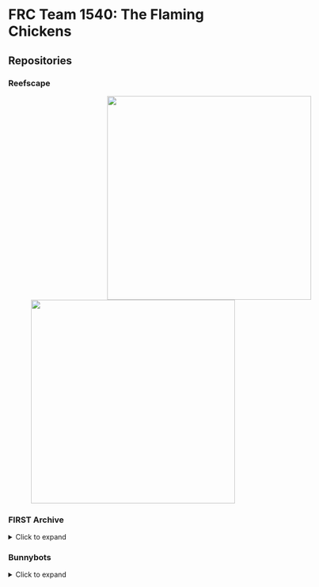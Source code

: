 # FRC Team 1540: The Flaming Chickens

## Repositories

### Reefscape

<div align="center">
  <a href="https://github.com/flamingchickens1540/robot2025" style="margin:200px;">
    <img src="https://github-readme-stats.vercel.app/api/pin?username=flamingchickens1540&repo=robot2025" width="412px"/> 
  </a>
   <a href="https://github.com/flamingchickens1540/1844robot2025">
    <img src="https://github-readme-stats.vercel.app/api/pin?username=flamingchickens1540&repo=1844robot2025" width="412px"/> 
  </a>
</div>

### FIRST Archive

<details>
<summary>Click to expand</summary>
<br>

|Game                    |Repository|
|------------------------|----------|
|2024: Crescendo         |[![robot2024][card:frc2024]][repo:frc2024]
|2023: Charged Up        |[![pesto][card:frc2023]][repo:frc2023]
|2022: Rapid React       |[![toothless][card:frc2022]][repo:frc2022]
|2020: Infinite Recharge |[![ares-luna-2020][card:frc2020]][repo:frc2020]
|2019: Deep Space        |[![phineas-ferb-2019][card:frc2019]][repo:frc2019]
|2018: Power Up          |[![pandora-titan-2018][card:frc2018]][repo:frc2018]
|2017: Steamworks        |[![hensolo-chewbawka-2017][card:frc2017]][repo:frc2017]
|2016: Strongold         |[![zuko-azula-2016][card:frc2016]][repo:frc2016]
|2015: Recycle Rush      |[![quasar-helios-2015][card:frc2017]][repo:frc2015]
|2014: Aerial Assist     |[![gemini-apollo-2014][card:frc2014]][repo:frc2014]

</details>

### Bunnybots

<details>
<summary>Click to expand</summary>
<br>

|Game                |Repositories|
|--------------------|------------|
|2022: Totally Tubular|[![Chief][card:bunnybots-chief-2022]][repo:bunnybots-chief-2022]<br>[![Delphi][card:bunnybots-delphi-2022]][repo:bunnybots-delphi-2022]<br>[![Elmo][card:bunnybots-elmo-2022]][repo:bunnybots-elmo-2022]<br>[![Bobafett][card:bunnybots-bobafett-2022]][repo:bunnybots-bobafett-2022]
|2021: Splash 'n Dash|[![Yoink][card:bunnybots-perry-2021]][repo:bunnybots-perry-2021] <br>[![Candice-Cornchip][card:bunnybots-cornchip-2021]][repo:bunnybots-cornchip-2021]
|2019: Knockout      |[![Liam][card:bunnybots-liam-2019]][repo:bunnybots-liam-2019] <br>[![Chonk][card:bunnybots-chonk-2019]][repo:bunnybots-chonk-2019]
|2018: Box ‘Em Up    |[![Manhattan][card:bunnybots-manhattan-2018]][repo:bunnybots-manhattan-2018]<br>[![Big Dipper][card:bunnybots-bigdipper-2018]][repo:bunnybots-bigdipper-2018]<br>[![Garbo][card:bunnybots-garbo-2018]][repo:bunnybots-garbo-2018]
|2017: Hide and Seek |[![Chalupa][card:bunnybots-chalupa-2017]][repo:bunnybots-chalupa-2017]<br>[![Kingbass][card:bunnybots-kingbass-2017]][repo:bunnybots-kingbass-2017]
|2016: Round-a-BOUT  |[![Chip][card:bunnybots-chip-2016]][repo:bunnybots-chip-2016]<br>[![Jaeger][card:bunnybots-jaeger-2016]][repo:bunnybots-jaeger-2016]
|2015: Danger Zone   |[![Valkyrie][card:bunnybots-valkyrie-2015]][repo:bunnybots-valkyrie-2015]
</details>

[card:frc2025]:https://github-readme-stats.vercel.app/api/pin?username=flamingchickens1540&repo=robot2025
[card:frc2024]:https://github-readme-stats.vercel.app/api/pin?username=flamingchickens1540&repo=robot2024
[card:frc2023]:https://github-readme-stats.vercel.app/api/pin?username=flamingchickens1540&repo=pesto
[card:frc2022]:https://github-readme-stats.vercel.app/api/pin?username=flamingchickens1540&repo=toothless
[card:frc2020]:https://github-readme-stats.vercel.app/api/pin?username=flamingchickens1540&repo=ares-luna-2020
[card:frc2019]:https://github-readme-stats.vercel.app/api/pin?username=flamingchickens1540&repo=phineas-ferb-2019
[card:frc2018]:https://github-readme-stats.vercel.app/api/pin?username=flamingchickens1540&repo=pandora-titan-2018
[card:frc2017]:https://github-readme-stats.vercel.app/api/pin?username=flamingchickens1540&repo=hensolo-chewbawka-2017
[card:frc2016]:https://github-readme-stats.vercel.app/api/pin?username=flamingchickens1540&repo=zuko-azula-2016
[card:frc2015]:https://github-readme-stats.vercel.app/api/pin?username=flamingchickens1540&repo=quasar-helios-2015
[card:frc2014]:https://github-readme-stats.vercel.app/api/pin?username=flamingchickens1540&repo=gemini-apollo-2014

[repo:frc2025]:https://github.com/flamingchickens1540/robot2025
[repo:frc2024]:https://github.com/flamingchickens1540/robot2024
[repo:frc2023]:https://github.com/flamingchickens1540/pesto
[repo:frc2022]:https://github.com/flamingchickens1540/toothless
[repo:frc2020]:https://github.com/flamingchickens1540/ares-luna-2020
[repo:frc2019]:https://github.com/flamingchickens1540/phineas-ferb-2019
[repo:frc2018]:https://github.com/flamingchickens1540/pandora-titan-2018
[repo:frc2017]:https://github.com/flamingchickens1540/hensolo-chewbawka-2017
[repo:frc2016]:https://github.com/flamingchickens1540/zuko-azula-2016
[repo:frc2015]:https://github.com/flamingchickens1540/quasar-helios-2015
[repo:frc2014]:https://github.com/flamingchickens1540/gemini-apollo-2014


[card:bunnybots-delphi-2022]:https://github-readme-stats.vercel.app/api/pin?username=flamingchickens1540&repo=bunnybots-delphi-2022
[card:bunnybots-chief-2022]:https://github-readme-stats.vercel.app/api/pin?username=flamingchickens1540&repo=bunnybots-chief-2022
[card:bunnybots-elmo-2022]:https://github-readme-stats.vercel.app/api/pin?username=flamingchickens1540&repo=bunnybots-elmo-2022
[card:bunnybots-bobafett-2022]:https://github-readme-stats.vercel.app/api/pin?username=flamingchickens1540&repo=bunnybots-bobafett-2022
[card:bunnybots-perry-2021]:https://github-readme-stats.vercel.app/api/pin?username=flamingchickens1540&repo=bunnybots-perry-2021
[card:bunnybots-cornchip-2021]:https://github-readme-stats.vercel.app/api/pin?username=flamingchickens1540&repo=bunnybots-cornchip-2021
[card:bunnybots-liam-2019]:https://github-readme-stats.vercel.app/api/pin?username=flamingchickens1540&repo=bunnybots-liam-2019
[card:bunnybots-chonk-2019]:https://github-readme-stats.vercel.app/api/pin?username=flamingchickens1540&repo=bunnybots-chonk-2019
[card:bunnybots-manhattan-2018]:https://github-readme-stats.vercel.app/api/pin?username=flamingchickens1540&repo=bunnybots-manhattan-2018
[card:bunnybots-bigdipper-2018]:https://github-readme-stats.vercel.app/api/pin?username=flamingchickens1540&repo=bunnybots-bigdipper-2018
[card:bunnybots-garbo-2018]:https://github-readme-stats.vercel.app/api/pin?username=flamingchickens1540&repo=bunnybots-garbo-2018
[card:bunnybots-chalupa-2017]:https://github-readme-stats.vercel.app/api/pin?username=flamingchickens1540&repo=bunnybots-chalupa-2017
[card:bunnybots-kingbass-2017]:https://github-readme-stats.vercel.app/api/pin?username=flamingchickens1540&repo=bunnybots-kingbass-2017
[card:bunnybots-chip-2016]:https://github-readme-stats.vercel.app/api/pin?username=flamingchickens1540&repo=bunnybots-chip-2016
[card:bunnybots-jaeger-2016]:https://github-readme-stats.vercel.app/api/pin?username=flamingchickens1540&repo=bunnybots-jaeger-2016
[card:bunnybots-valkyrie-2015]:https://github-readme-stats.vercel.app/api/pin?username=flamingchickens1540&repo=bunnybots-valkyrie-2015



[repo:bunnybots-delphi-2022]:https://github.com/flamingchickens1540/bunnybots-delphi-2022
[repo:bunnybots-chief-2022]:https://github.com/flamingchickens1540/bunnybots-chief-2022
[repo:bunnybots-elmo-2022]:https://github.com/flamingchickens1540/bunnybots-elmo-2022
[repo:bunnybots-bobafett-2022]:https://github.com/flamingchickens1540/bunnybots-bobafett-2022

[repo:bunnybots-perry-2021]:https://github.com/flamingchickens1540/bunnybots-perry-2021
[repo:bunnybots-cornchip-2021]:https://github.com/flamingchickens1540/bunnybots-cornchip-2021
[repo:bunnybots-liam-2019]:https://github.com/flamingchickens1540/bunnybots-liam-2019
[repo:bunnybots-chonk-2019]:https://github.com/flamingchickens1540/bunnybots-chonk-2019
[repo:bunnybots-manhattan-2018]:https://github.com/flamingchickens1540/bunnybots-manhattan-2018
[repo:bunnybots-bigdipper-2018]:https://github.com/flamingchickens1540/bunnybots-bigdipper-2018
[repo:bunnybots-garbo-2018]:https://github.com/flamingchickens1540/bunnybots-garbo-2018
[repo:bunnybots-chalupa-2017]:https://github.com/flamingchickens1540/bunnybots-chalupa-2017
[repo:bunnybots-kingbass-2017]:https://github.com/flamingchickens1540/bunnybots-kingbass-2017
[repo:bunnybots-chip-2016]:https://github.com/flamingchickens1540/bunnybots-chip-2016
[repo:bunnybots-jaeger-2016]:https://github.com/flamingchickens1540/bunnybots-jaeger-2016
[repo:bunnybots-valkyrie-2015]:https://github.com/flamingchickens1540/bunnybots-valkyrie-2015
